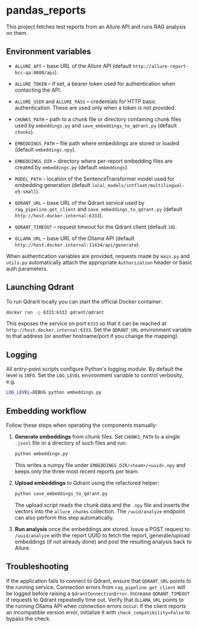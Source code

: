# pandas_reports

This project fetches test reports from an Allure API and runs RAG analysis on them.

## Environment variables

- `ALLURE_API` – base URL of the Allure API (default `http://allure-report-bcc-qa:8080/api`).
- `ALLURE_TOKEN` – if set, a bearer token used for authentication when contacting the API.
- `ALLURE_USER` and `ALLURE_PASS` – credentials for HTTP basic authentication. These are used only when a token is not provided.

- `CHUNKS_PATH` – path to a chunk file or directory containing chunk files used
  by `embeddings.py` and `save_embeddings_to_qdrant.py` (default `chunks`).
- `EMBEDDINGS_PATH` – file path where embeddings are stored or loaded
  (default `embeddings.npy`).
- `EMBEDDINGS_DIR` – directory where per-report embedding files are created
  by `embeddings.py` (default `embeddings`).
- `MODEL_PATH` – location of the SentenceTransformer model used for embedding
  generation (default `local_models/intfloat/multilingual-e5-small`).
- `QDRANT_URL` – base URL of the Qdrant service used by
  `rag_pipeline.get_client` and `save_embeddings_to_qdrant.py`
  (default `http://host.docker.internal:6333`).
- `QDRANT_TIMEOUT` – request timeout for the Qdrant client (default `10`).
- `OLLAMA_URL` – base URL of the Ollama API (default `http://host.docker.internal:11434/api/generate`).

When authentication variables are provided, requests made by `main.py` and `utils.py` automatically attach the appropriate `Authorization` header or basic auth parameters.

## Launching Qdrant

To run Qdrant locally you can start the official Docker container:

```bash
docker run -p 6333:6333 qdrant/qdrant
```

This exposes the service on port `6333` so that it can be reached at
`http://host.docker.internal:6333`. Set the `QDRANT_URL` environment variable to that
address (or another hostname/port if you change the mapping).

## Logging

All entry-point scripts configure Python's logging module. By default the level
is `INFO`. Set the `LOG_LEVEL` environment variable to control verbosity, e.g.

```bash
LOG_LEVEL=DEBUG python embeddings.py
```

## Embedding workflow

Follow these steps when operating the components manually:

1. **Generate embeddings** from chunk files. Set `CHUNKS_PATH` to a single
   `.jsonl` file or a directory of such files and run:

   ```bash
   python embeddings.py
   ```

   This writes a numpy file under `EMBEDDINGS_DIR/<team>/<uuid>.npy` and keeps
   only the three most recent reports per team.

2. **Upload embeddings** to Qdrant using the refactored helper:

   ```bash
   python save_embeddings_to_qdrant.py
   ```

   The upload script reads the chunk data and the `.npy` file and inserts the
   vectors into the `allure_chunks` collection. The `/uuid/analyze` endpoint can
   also perform this step automatically.

3. **Run analysis** once the embeddings are stored. Issue a POST request to
   `/uuid/analyze` with the report UUID to fetch the report, generate/upload
   embeddings (if not already done) and post the resulting analysis back to
   Allure.

## Troubleshooting

If the application fails to connect to Qdrant, ensure that `QDRANT_URL` points to
the running service. Connection errors from `rag_pipeline.get_client` will be logged before raising a
`QdrantConnectionError`.
Increase `QDRANT_TIMEOUT` if requests to Qdrant repeatedly time out.
Verify that `OLLAMA_URL` points to the running Ollama API when connection
errors occur.
If the client reports an incompatible version error, initialize it with
`check_compatibility=False` to bypass the check.
